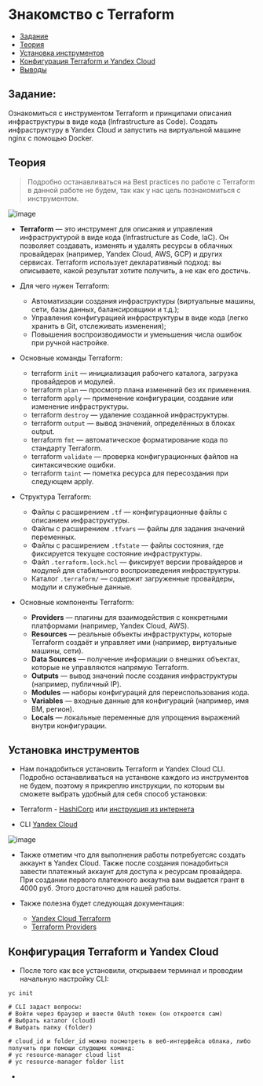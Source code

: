 # Знакомство с Terraform

- [Задание](#задание)
- [Теория](#теория)
- [Установка инструментов](#установка-инструментов)
- [Конфигурация Terraform и Yandex Cloud](#конфигурация-terraform-и-yandex-cloud)
- [Выводы](#выводы)

## Задание: 

Ознакомиться с инструментом Terraform и принципами описания инфраструктуры в виде кода (Infrastructure as Code). Создать инфраструктуру в Yandex Cloud и запустить на виртуальной машине nginx с помощью Docker.

## Теория

> Подробно останавливаться на Best practices по работе с Terraform в данной работе не будем, так как у нас цель познакомиться с инструментом.

![image](https://github.com/user-attachments/assets/efd2f6ef-1204-4cfd-9a9f-ce46ae3d625e)

* **Terraform** — это инструмент для описания и управления инфраструктурой в виде кода (Infrastructure as Code, IaC). Он позволяет создавать, изменять и удалять ресурсы в облачных провайдерах (например, Yandex Cloud, AWS, GCP) и других сервисах. Terraform использует декларативный подход: вы описываете, какой результат хотите получить, а не как его достичь.

* Для чего нужен Terraform:
  * Автоматизации создания инфраструктуры (виртуальные машины, сети, базы данных, балансировщики и т.д.);
  * Управления конфигурацией инфраструктуры в виде кода (легко хранить в Git, отслеживать изменения);
  * Повышения воспроизводимости и уменьшения числа ошибок при ручной настройке.

* Основные команды Terraform:
  * terraform `init` — инициализация рабочего каталога, загрузка провайдеров и модулей.
  * terraform `plan` — просмотр плана изменений без их применения.
  * terraform `apply` — применение конфигурации, создание или изменение инфраструктуры.
  * terraform `destroy` — удаление созданной инфраструктуры.
  * terraform `output` — вывод значений, определённых в блоках output.
  * terraform `fmt` — автоматическое форматирование кода по стандарту Terraform.
  * terraform `validate` — проверка конфигурационных файлов на синтаксические ошибки.
  * terraform `taint` — пометка ресурса для пересоздания при следующем apply.

* Структура Terraform:
  * Файлы с расширением `.tf` — конфигурационные файлы с описанием инфраструктуры.
  * Файлы с расширением `.tfvars` — файлы для задания значений переменных.
  * Файлы с расширением `.tfstate` — файлы состояния, где фиксируется текущее состояние инфраструктуры.
  * Файл `.terraform.lock.hcl` — фиксирует версии провайдеров и модулей для стабильного воспроизведения инфраструктуры.
  * Каталог `.terraform/` — содержит загруженные провайдеры, модули и служебные данные.
 
* Основные компоненты Terraform:
  * **Providers** — плагины для взаимодействия с конкретными платформами (например, Yandex Cloud, AWS).
  * **Resources** — реальные объекты инфраструктуры, которые Terraform создаёт и управляет ими (например, виртуальные машины, сети).
  * **Data Sources** — получение информации о внешних объектах, которые не управляются напрямую Terraform.
  * **Outputs** — вывод значений после создания инфраструктуры (например, публичный IP).
  * **Modules** — наборы конфигураций для переиспользования кода.
  * **Variables** — входные данные для конфигураций (например, имя ВМ, регион).
  * **Locals** — локальные переменные для упрощения выражений внутри конфигурации.

## Установка инструментов

* Нам понадобиться установить Terraform и Yandex Cloud CLI. Подробно останавливаться на устанвоке каждого из инструментов не будем, поэтому я прикреплю инструкции, по которым вы сможете выбрать удобный для себя способ установки:

 * Terraform - [HashiCorp](https://developer.hashicorp.com/terraform/tutorials/aws-get-started/install-cli?in=terraform%2Faws-get-started) или [инструкция из интернета](https://timeweb.cloud/tutorials/cloud/ustanovka-terraform)
 * CLI [Yandex Cloud](https://yandex.cloud/ru/docs/cli/operations/install-cli)

![image](https://github.com/user-attachments/assets/31c2e347-bc25-4f4e-998c-717552d218e5)


* Также отметим что для выполнения работы потребуетсяс создать аккаунт в Yandex Cloud. Также после создания понадобиться завести платежный аккаунт для доступа к ресурсам провайдера. При создании первого платежного аккаутна вам выдается грант в 4000 руб. Этого достаточно для нашей работы.

* Также полезна будет следующая документация:
  * [Yandex Cloud Terraform](https://yandex.cloud/ru/docs/tutorials/infrastructure-management/terraform-quickstart#linux_1)
  * [Terraform Providers](https://registry.terraform.io/providers/yandex-cloud/yandex/latest/docs)

## Конфигурация Terraform и Yandex Cloud

* После того как все установили, открываем терминал и проводим начальную настройку CLI:

```
yc init

# CLI задаст вопросы:
# Войти через браузер и ввести OAuth токен (он откроется сам)
# Выбрать каталог (cloud)
# Выбрать папку (folder)

# cloud_id и folder_id можно посмотреть в веб-интерфейса облака, либо получить при помощи слудющмх команд:
# yc resource-manager cloud list
# yc resource-manager folder list
```

* 
